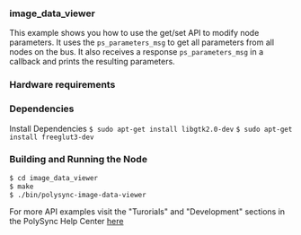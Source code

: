 ### image_data_viewer
This example shows you how to use the get/set API to modify node parameters.  It uses the `ps_parameters_msg`
to get all parameters from all nodes on the bus.  It also receives a response `ps_parameters_msg` in a callback and
prints the resulting parameters.

### Hardware requirements

### Dependencies
Install Dependencies
`$ sudo apt-get install libgtk2.0-dev`
`$ sudo apt-get install freeglut3-dev`

### Building and Running the Node
```bash
$ cd image_data_viewer
$ make
$ ./bin/polysync-image-data-viewer 
```

For more API examples visit the "Turorials" and "Development" sections in the PolySync Help Center [here](https://help.polysync.io/articles/)

